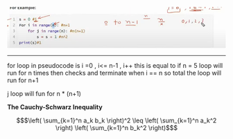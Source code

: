 ![img.png](img.png)

---
for loop in pseudocode is 
i =0 , i<= n-1 , i++  this is equal to
if n = 5 
loop will run for n times then checks and terminate when 
i == n  so total the loop will run for n+1 

j loop will fun for n * (n+1)

**The Cauchy-Schwarz Inequality**

```math
$\left( \sum_{k=1}^n a_k b_k \right)^2 \leq \left( \sum_{k=1}^n a_k^2 \right) \left( \sum_{k=1}^n b_k^2 \right)$
```